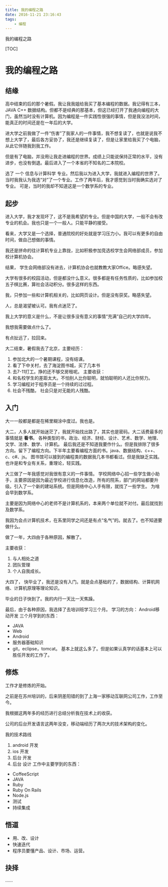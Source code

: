 ```yaml
---
title: 我的编程之路
date: 2016-11-21 23:16:43
tags:
    - 编程
---
```

我的编程之路
<!--more-->

[TOC]
# 我的编程之路
## 结缘
高中结束的后的那个暑假。我让我我姐给我买了基本编程的数据。我记得有三本，JAVA C++ 数据结构。但都不是经典的那基本，但这已经打开了我通向编程的大门，虽然当时没有计算机。因为编程是一件实践性很强的事情，但是我没法时间，能真正的时间还是在一年后的大学。

进大学之前我做了一件“伤害”了我家人的一件事情，我不想复读了，也就是说我不想上大学了，最后各方妥协了，我还是继续复读了，但是让家里给我买了个电脑，从此它伴随我到我工作。

但是有了电脑，并没用让我走进编程的世界。成绩上只能说保持正常的水平，没有进步，也没有倒退。最后进入了一个本省的不知名的二本院校。

选了 一个 信息与计算科学 专业。然后我以为进入大学，我就进入编程的世界了。当时我我认为我选“对”了一个专业。工作了两年后，我才感觉到当时我确实选对了专业。 可是，当时的我却不知道这是一个数学系的专业。

## 起步
进入大学，我才发现坏了，这不是我希望的专业。但是中国的大学，一般不会有改专业的机会。我也只是一个一般人。只能平静的接受。

看来，大学又是一个选择，普通院校的好处就是学习压力小。我可以有更多的自由时间，做自己想做的事情。

我还是拼命的往计算机专业上靠拢，比如积极参加竞选校学生会网络部成员，参加校计算机协会。

结果， 学生会网络部没有进去，计算机协会也就教教大家Office。略感失望。

大学有很多的校园活动，但是都没什么意义。很多都是有任务性质的，比如参加校五子棋比赛，算社会活动积分。很多这样的东西。

我，只参加一些和计算机相关的，比如网页设计。但是没有获奖。略感失望。

人，总是渴望被认可。我有点迷茫了。

我上大学的意义是什么，不是让很多没有意义的事情“充满”自己的大学四年。

我想我需要做点什么了。

有点扯远了，拉回来。

大二结束，暑假我去了北京，主要经历：
1. 参加北大的一个暑期课程，没有结课。
2. 看了下中关村，去了海淀图书城，买了几本书
3. 去7-11打工。挣的还不够交房租呢。
主要收获：
1. 和名校学生的差距太大。不怕别人比你聪明，就怕聪明的人还比你努力。
2. 学习编程对于程序员是一个持续的过过程。
3. 社会不残酷， 社会只是对无能的人残酷。

## 入门
大一一般都是都是在稀里糊涂中度过。我也是。

大二，人多人就开始迷茫了，我就开始找出路了，其实也是密码。大二话费最多的事情就是 **看书**。
各种类型的书，政治、经济、财经、设计、艺术、数学、地理、文学、法律、数学、计算机。
最后我还是不知道我要作什么。但是我排除了很多方向。留下了编程方向。下半年主要看编程方面的书。java、数据结构、c++、c、c#、js。
图书馆可以接到的编程类的数据我几本书都看过。但是我缺乏实践。
也许是和专业有关系，重理论，轻实践。

大三做了一年我感觉对我很有意义的一件事情。
学校网络中心招一些学生做小助手，主要原因是因为最近学校进行信息化改造，所有的院系，部门的网站都要升级。引入了一个新的建站系统。但是网络中心人手有限，就找了一些学生。
为啥会早到数学系。

主要是因为网络中心的老师不是计算机系的，本来两个单位就不对付。最后就找到及数学系。

我因为会点计算机技术，在系里同学之间还是有点“名气”的。就去了。也不知道要做什么。

做了一年，大四由于各种原因，解散了。

主要收获：
1. 与人相处之道
2. 团队管理
3. 个人自我成长。


大四了， 快毕业了，我还是没有入门。就是会点基础的了，数据结构、计算机网络、计算机原理等理论知识。

毕业的日子快到了。我的内行一天比一天焦躁。

最后，由于各种原因，我选择了去培训班学习三个月。
学习的方向： Android移动开发
三个月学到的东西：
- JAVA
- Web
- Android
- 服务器基础知识
- git，eclipse，tomcat。
基本上就这么多了。但是如果认真学的话基本上可以胜任开发的工作了。
## 修炼

工作才是修炼的开始。

之前是在苏州培训的，后来阴差阳错的到了上海一家移动互联网公司工作，工作至今。

我根据这两年多的经历进行总结分析我在技术上的收获。

公司的后台开发语言这两年没变，移动端经历了两次大的技术架构的变化。

我的技术路线
1. android 开发
2. ios 开发
3. 后台 开发
4. 后台 设计
工作中主要学到的东西：
- CoffeeScript
- JAVA
- Ruby
- Ruby On Rails
- Node.js
- 测试
- 持续集成
## 悟道
- 用、改、设计
- 快速迭代
- 程序员要懂产品、设计、市场、运营。

## 抉择
......







